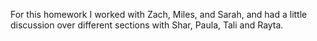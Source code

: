 For this homework I worked with Zach, Miles, and Sarah, and had a little discussion over different sections with Shar, Paula, Tali and Rayta. 
